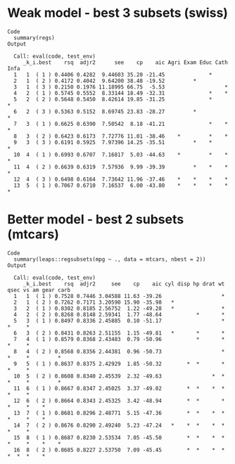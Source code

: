 # Weak model -  best 3 subsets (swiss)

    Code
      summary(regs)
    Output
                                
      Call: eval(code, test_env)
         _k_i.best    rsq  adjr2      see    cp    aic Agri Exam Educ Cath Infa
      1   1  ( 1 ) 0.4406 0.4282  9.44603 35.20 -21.45              *          
      2   1  ( 2 ) 0.4172 0.4042  9.64200 38.48 -19.52         *               
      3   1  ( 3 ) 0.2150 0.1976 11.18995 66.75  -5.53                   *     
      4   2  ( 1 ) 0.5745 0.5552  8.33144 18.49 -32.31              *    *     
      5   2  ( 2 ) 0.5648 0.5450  8.42614 19.85 -31.25              *         *
      6   2  ( 3 ) 0.5363 0.5152  8.69745 23.83 -28.27         *              *
      7   3  ( 1 ) 0.6625 0.6390  7.50542  8.18 -41.21              *    *    *
      8   3  ( 2 ) 0.6423 0.6173  7.72776 11.01 -38.46    *         *    *     
      9   3  ( 3 ) 0.6191 0.5925  7.97396 14.25 -35.51         *    *         *
      10  4  ( 1 ) 0.6993 0.6707  7.16817  5.03 -44.63    *         *    *    *
      11  4  ( 2 ) 0.6639 0.6319  7.57936  9.99 -39.39         *    *    *    *
      12  4  ( 3 ) 0.6498 0.6164  7.73642 11.96 -37.46    *    *    *    *     
      13  5  ( 1 ) 0.7067 0.6710  7.16537  6.00 -43.80    *    *    *    *    *

# Better model -  best 2 subsets (mtcars)

    Code
      summary(leaps::regsubsets(mpg ~ ., data = mtcars, nbest = 2))
    Output
                                
      Call: eval(code, test_env)
         _k_i.best    rsq  adjr2     see    cp    aic cyl disp hp drat wt qsec vs am gear carb
      1   1  ( 1 ) 0.7528 0.7446 3.04588 11.63 -39.26                   *                     
      2   1  ( 2 ) 0.7262 0.7171 3.20590 15.90 -35.98   *                                     
      3   2  ( 1 ) 0.8302 0.8185 2.56752  1.22 -49.28   *               *                     
      4   2  ( 2 ) 0.8268 0.8148 2.59341  1.77 -48.64           *       *                     
      5   3  ( 1 ) 0.8497 0.8336 2.45885  0.10 -51.17                   *    *     *          
      6   3  ( 2 ) 0.8431 0.8263 2.51155  1.15 -49.81   *       *       *                     
      7   4  ( 1 ) 0.8579 0.8368 2.43483  0.79 -50.96           *       *    *     *          
      8   4  ( 2 ) 0.8568 0.8356 2.44381  0.96 -50.73                   *    *     *         *
      9   5  ( 1 ) 0.8637 0.8375 2.42929  1.85 -50.32        *  *       *    *     *          
      10  5  ( 2 ) 0.8608 0.8340 2.45539  2.32 -49.63                *  *    *     *         *
      11  6  ( 1 ) 0.8667 0.8347 2.45025  3.37 -49.02        *  *    *  *    *     *          
      12  6  ( 2 ) 0.8664 0.8343 2.45325  3.42 -48.94        *  *       *    *     *    *     
      13  7  ( 1 ) 0.8681 0.8296 2.48771  5.15 -47.36        *  *    *  *    *     *    *     
      14  7  ( 2 ) 0.8676 0.8290 2.49240  5.23 -47.24   *    *  *    *  *    *     *          
      15  8  ( 1 ) 0.8687 0.8230 2.53534  7.05 -45.50        *  *    *  *    *     *    *    *
      16  8  ( 2 ) 0.8685 0.8227 2.53750  7.09 -45.45        *  *    *  *    *  *  *    *     

